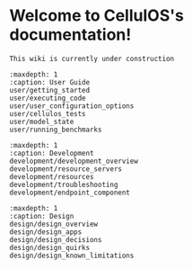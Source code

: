# Welcome to CellulOS's documentation!

```{attention}
This wiki is currently under construction
```

```{toctree}
:maxdepth: 1
:caption: User Guide
user/getting_started
user/executing_code
user/user_configuration_options
user/cellulos_tests
user/model_state
user/running_benchmarks
```

```{toctree}
:maxdepth: 1
:caption: Development
development/development_overview
development/resource_servers
development/resources
development/troubleshooting
development/endpoint_component
```

```{toctree}
:maxdepth: 1
:caption: Design
design/design_overview
design/design_apps
design/design_decisions
design/design_quirks
design/design_known_limitations
```